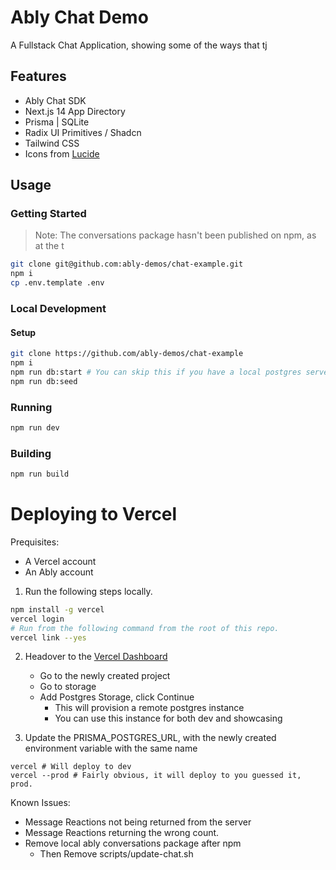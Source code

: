 # Ably Chat Demo

A Fullstack Chat Application, showing some of the ways that tj

## Features

- Ably Chat SDK
- Next.js 14 App Directory
- Prisma | SQLite
- Radix UI Primitives / Shadcn
- Tailwind CSS
- Icons from [Lucide](https://lucide.dev)

## Usage

### Getting Started

> Note: The conversations package hasn't been published on npm, as at the t

```bash
git clone git@github.com:ably-demos/chat-example.git
npm i
cp .env.template .env
```

### Local Development

#### Setup

```bash
git clone https://github.com/ably-demos/chat-example
npm i
npm run db:start # You can skip this if you have a local postgres server
npm run db:seed
```

### Running

```bash
npm run dev
```

### Building

```bash
npm run build
```

# Deploying to Vercel

Prequisites:

- A Vercel account
- An Ably account

1. Run the following steps locally.

```bash
npm install -g vercel
vercel login
# Run from the following command from the root of this repo.
vercel link --yes
```

2. Headover to the [Vercel Dashboard](https://vercel.com/dashboard)

   - Go to the newly created project
   - Go to storage
   - Add Postgres Storage, click Continue
     - This will provision a remote postgres instance
     - You can use this instance for both dev and showcasing

3. Update the PRISMA_POSTGRES_URL, with the newly created environment variable with the same name

```
vercel # Will deploy to dev
vercel --prod # Fairly obvious, it will deploy to you guessed it, prod.
```

Known Issues:

- Message Reactions not being returned from the server
- Message Reactions returning the wrong count.
- Remove local ably conversations package after npm
  - Then Remove scripts/update-chat.sh
